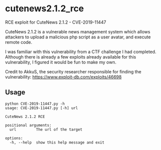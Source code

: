 # cutenews2.1.2_rce
RCE exploit for CuteNews 2.1.2 - CVE-2019-11447

CuteNews 2.1.2 is a vulnerable news management system which allows attackers to upload a malicious php script as a user avatar, and execute remote code.

I was familiar with this vulnerability from a CTF challenge I had completed. Although there is already a few exploits already available for this vulnerability, I figured it would be fun to make my own.

Credit to AkkuS, the security researcher responsible for finding the vulnerability: https://www.exploit-db.com/exploits/46698

## Usage

```
python CVE-2019-11447.py -h
usage: CVE-2019-11447.py [-h] url

CuteNews 2.1.2 RCE

positional arguments:
  url         The url of the target

options:
  -h, --help  show this help message and exit
```
